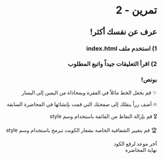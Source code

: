 <div dir=rtl>
  
#  تمرين - 2
## عرف عن نفسك أكثر!

### 1) استخدم ملف index.html

### 2) اقرأ التعليقات جيداً واتبع المطلوب

### بونص!

✨
قم بجعل الخط مائلاً في الفقرة وبمحاذاة من اليمين إلى اليسار 

🔥
أضف زراً ينقلك إلى صفحتك التي قمت بإنشائها في المحاضرة السابقة

🎖
قم بإزالة النقاط من القائمة باستخدام وسم style

🏆
قم بتغيير الشفافية الخاصة بشعار الكويت تبرمج باستخدام وسم style

آخر موعد لرفع الكود\
نهاية المحاضرة

</div>
